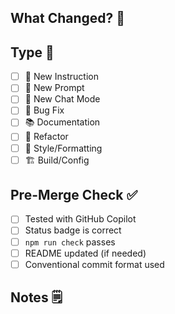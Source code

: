 ## What Changed? 📝

<!-- Quick description of what this PR does -->

## Type 🎯

- [ ] 🧱 New Instruction
- [ ] 🚀 New Prompt
- [ ] 🤖 New Chat Mode
- [ ] 🐛 Bug Fix
- [ ] 📚 Documentation
- [ ] 🔧 Refactor
- [ ] 🎨 Style/Formatting
- [ ] 🏗️ Build/Config

## Pre-Merge Check ✅

- [ ] Tested with GitHub Copilot
- [ ] Status badge is correct
- [ ] `npm run check` passes
- [ ] README updated (if needed)
- [ ] Conventional commit format used

## Notes 🗒️

<!-- Anything else worth mentioning? -->
